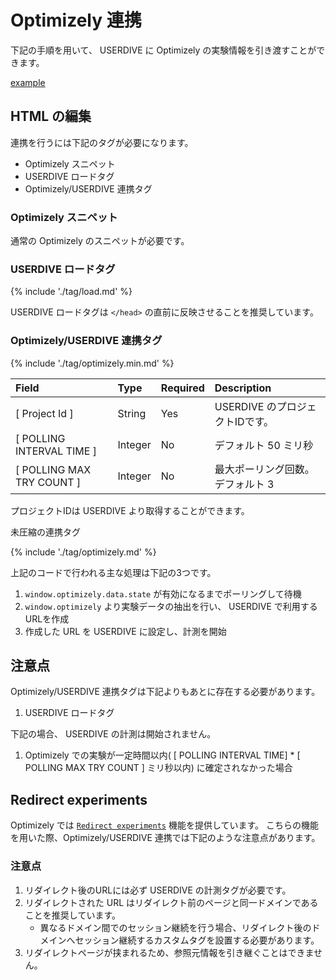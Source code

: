 # Optimizely 連携

下記の手順を用いて、 USERDIVE に Optimizely の実験情報を引き渡すことができます。

[example](https://uncovertruth.github.io/examples/integration/optimizely.html)

## HTML の編集

連携を行うには下記のタグが必要になります。

- Optimizely スニペット
- USERDIVE ロードタグ
- Optimizely/USERDIVE 連携タグ

### Optimizely スニペット

通常の Optimizely のスニペットが必要です。

### USERDIVE ロードタグ

{% include './tag/load.md' %}

USERDIVE ロードタグは `</head>` の直前に反映させることを推奨しています。

### Optimizely/USERDIVE 連携タグ

{% include './tag/optimizely.min.md' %}

| Field                     | Type    | Required | Description                       |
|:--------------------------|:--------|:---------|:----------------------------------|
| [ Project Id ]            | String  | Yes      | USERDIVE のプロジェクトIDです。   |
| [ POLLING INTERVAL TIME ] | Integer | No       | デフォルト 50 ミリ秒              |
| [ POLLING MAX TRY COUNT ] | Integer | No       | 最大ポーリング回数。 デフォルト 3 |

プロジェクトIDは USERDIVE より取得することができます。

未圧縮の連携タグ

{% include './tag/optimizely.md' %}

上記のコードで行われる主な処理は下記の3つです。

1. `window.optimizely.data.state` が有効になるまでポーリングして待機
1. `window.optimizely` より実験データの抽出を行い、 USERDIVE で利用するURLを作成
1. 作成した URL を USERDIVE に設定し、計測を開始

## 注意点

Optimizely/USERDIVE 連携タグは下記よりもあとに存在する必要があります。

1. USERDIVE ロードタグ

下記の場合、 USERDIVE の計測は開始されません。

1. Optimizely での実験が一定時間以内( [ POLLING INTERVAL TIME] * [ POLLING MAX TRY COUNT ] ミリ秒以内) に確定されなかった場合

## Redirect experiments

Optimizely では [`Redirect experiments`](https://help.optimizely.com/Build_Experiments/Redirect_experiments:_Test_separate_URLs) 機能を提供しています。
こちらの機能を用いた際、Optimizely/USERDIVE 連携では下記のような注意点があります。

### 注意点

1. リダイレクト後のURLには必ず USERDIVE の計測タグが必要です。
1. リダイレクトされた URL はリダイレクト前のページと同一ドメインであることを推奨しています。
    - 異なるドメイン間でのセッション継続を行う場合、リダイレクト後のドメインへセッション継続するカスタムタグを設置する必要があります。
1. リダイレクトページが挟まれるため、参照元情報を引き継ぐことはできません。
